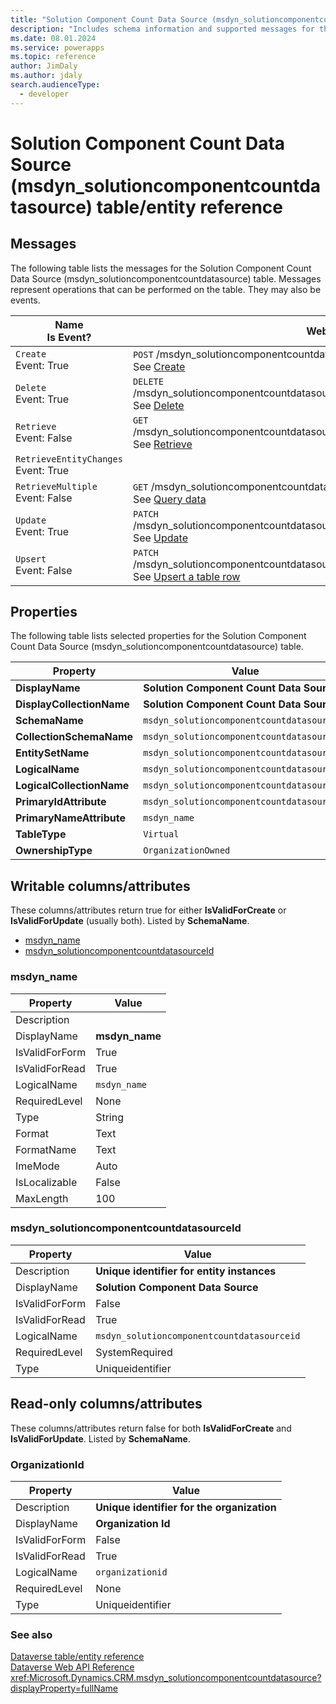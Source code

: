 ```yaml
---
title: "Solution Component Count Data Source (msdyn_solutioncomponentcountdatasource) table/entity reference (Microsoft Dataverse)"
description: "Includes schema information and supported messages for the Solution Component Count Data Source (msdyn_solutioncomponentcountdatasource) table/entity with Microsoft Dataverse."
ms.date: 08.01.2024
ms.service: powerapps
ms.topic: reference
author: JimDaly
ms.author: jdaly
search.audienceType: 
  - developer
---
```


# Solution Component Count Data Source (msdyn_solutioncomponentcountdatasource) table/entity reference



## Messages

The following table lists the messages for the Solution Component Count Data Source (msdyn_solutioncomponentcountdatasource) table.
Messages represent operations that can be performed on the table. They may also be events.

| Name <br />Is Event? |Web API Operation |SDK for .NET |
| ---- | ----- |----- |
| `Create`<br />Event: True |`POST` /msdyn_solutioncomponentcountdatasources<br />See [Create](/powerapps/developer/data-platform/webapi/create-entity-web-api) |[Create records](/power-apps/developer/data-platform/org-service/entity-operations-create#basic-create)|
| `Delete`<br />Event: True |`DELETE` /msdyn_solutioncomponentcountdatasources(*msdyn_solutioncomponentcountdatasourceid*)<br />See [Delete](/powerapps/developer/data-platform/webapi/update-delete-entities-using-web-api#basic-delete) |[Delete records](/power-apps/developer/data-platform/org-service/entity-operations-update-delete#basic-delete)|
| `Retrieve`<br />Event: False |`GET` /msdyn_solutioncomponentcountdatasources(*msdyn_solutioncomponentcountdatasourceid*)<br />See [Retrieve](/powerapps/developer/data-platform/webapi/retrieve-entity-using-web-api) |[Retrieve records](/power-apps/developer/data-platform/org-service/entity-operations-retrieve)|
| `RetrieveEntityChanges`<br />Event: True | |<xref:Microsoft.Xrm.Sdk.Messages.RetrieveEntityChangesRequest>|
| `RetrieveMultiple`<br />Event: False |`GET` /msdyn_solutioncomponentcountdatasources<br />See [Query data](/power-apps/developer/data-platform/webapi/query-data-web-api) |[Query data](/power-apps/developer/data-platform/org-service/entity-operations-query-data)|
| `Update`<br />Event: True |`PATCH` /msdyn_solutioncomponentcountdatasources(*msdyn_solutioncomponentcountdatasourceid*)<br />See [Update](/powerapps/developer/data-platform/webapi/update-delete-entities-using-web-api#basic-update) |[Update records](/power-apps/developer/data-platform/org-service/entity-operations-update-delete#basic-update)|
| `Upsert`<br />Event: False |`PATCH` /msdyn_solutioncomponentcountdatasources(*msdyn_solutioncomponentcountdatasourceid*)<br />See [Upsert a table row](/powerapps/developer/data-platform/webapi/update-delete-entities-using-web-api#upsert-a-table-row) |<xref:Microsoft.Xrm.Sdk.Messages.UpsertRequest>|

## Properties

The following table lists selected properties for the Solution Component Count Data Source (msdyn_solutioncomponentcountdatasource) table.

|Property|Value|
| --- | --- |
| **DisplayName** | **Solution Component Count Data Source** |
| **DisplayCollectionName** | **Solution Component Count Data Sources** |
| **SchemaName** | `msdyn_solutioncomponentcountdatasource` |
| **CollectionSchemaName** | `msdyn_solutioncomponentcountdatasources` |
| **EntitySetName** | `msdyn_solutioncomponentcountdatasources`|
| **LogicalName** | `msdyn_solutioncomponentcountdatasource` |
| **LogicalCollectionName** | `msdyn_solutioncomponentcountdatasources` |
| **PrimaryIdAttribute** | `msdyn_solutioncomponentcountdatasourceid` |
| **PrimaryNameAttribute** |`msdyn_name` |
| **TableType** | `Virtual` |
| **OwnershipType** | `OrganizationOwned` |

## Writable columns/attributes

These columns/attributes return true for either **IsValidForCreate** or **IsValidForUpdate** (usually both). Listed by **SchemaName**.

- [msdyn_name](#BKMK_msdyn_name)
- [msdyn_solutioncomponentcountdatasourceId](#BKMK_msdyn_solutioncomponentcountdatasourceId)

### <a name="BKMK_msdyn_name"></a> msdyn_name

|Property|Value|
|---|---|
|Description||
|DisplayName|**msdyn_name**|
|IsValidForForm|True|
|IsValidForRead|True|
|LogicalName|`msdyn_name`|
|RequiredLevel|None|
|Type|String|
|Format|Text|
|FormatName|Text|
|ImeMode|Auto|
|IsLocalizable|False|
|MaxLength|100|

### <a name="BKMK_msdyn_solutioncomponentcountdatasourceId"></a> msdyn_solutioncomponentcountdatasourceId

|Property|Value|
|---|---|
|Description|**Unique identifier for entity instances**|
|DisplayName|**Solution Component Data Source**|
|IsValidForForm|False|
|IsValidForRead|True|
|LogicalName|`msdyn_solutioncomponentcountdatasourceid`|
|RequiredLevel|SystemRequired|
|Type|Uniqueidentifier|


## Read-only columns/attributes

These columns/attributes return false for both **IsValidForCreate** and **IsValidForUpdate**. Listed by **SchemaName**.

### <a name="BKMK_OrganizationId"></a> OrganizationId

|Property|Value|
|---|---|
|Description|**Unique identifier for the organization**|
|DisplayName|**Organization Id**|
|IsValidForForm|False|
|IsValidForRead|True|
|LogicalName|`organizationid`|
|RequiredLevel|None|
|Type|Uniqueidentifier|



### See also

[Dataverse table/entity reference](../about-entity-reference.md)  
[Dataverse Web API Reference](/power-apps/developer/data-platform/webapi/reference/about)   
<xref:Microsoft.Dynamics.CRM.msdyn_solutioncomponentcountdatasource?displayProperty=fullName>
